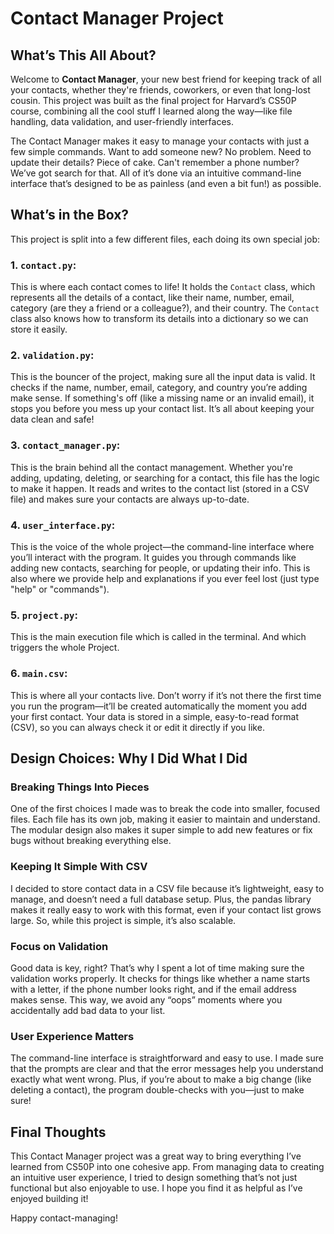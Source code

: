 
# Contact Manager Project

## What’s This All About?

Welcome to **Contact Manager**, your new best friend for keeping track of all your contacts, whether they're friends, coworkers, or even that long-lost cousin. This project was built as the final project for Harvard’s CS50P course, combining all the cool stuff I learned along the way—like file handling, data validation, and user-friendly interfaces. 

The Contact Manager makes it easy to manage your contacts with just a few simple commands. Want to add someone new? No problem. Need to update their details? Piece of cake. Can't remember a phone number? We’ve got search for that. All of it’s done via an intuitive command-line interface that’s designed to be as painless (and even a bit fun!) as possible.

## What’s in the Box?

This project is split into a few different files, each doing its own special job:

### 1. **`contact.py`**:
This is where each contact comes to life! It holds the `Contact` class, which represents all the details of a contact, like their name, number, email, category (are they a friend or a colleague?), and their country. The `Contact` class also knows how to transform its details into a dictionary so we can store it easily.

### 2. **`validation.py`**:
This is the bouncer of the project, making sure all the input data is valid. It checks if the name, number, email, category, and country you’re adding make sense. If something's off (like a missing name or an invalid email), it stops you before you mess up your contact list. It’s all about keeping your data clean and safe!

### 3. **`contact_manager.py`**:
This is the brain behind all the contact management. Whether you're adding, updating, deleting, or searching for a contact, this file has the logic to make it happen. It reads and writes to the contact list (stored in a CSV file) and makes sure your contacts are always up-to-date.

### 4. **`user_interface.py`**:
This is the voice of the whole project—the command-line interface where you’ll interact with the program. It guides you through commands like adding new contacts, searching for people, or updating their info. This is also where we provide help and explanations if you ever feel lost (just type "help" or "commands").

### 5. **`project.py`**:
This is the main execution file which is called in the terminal. And which triggers the whole Project.

### 6. **`main.csv`**:
This is where all your contacts live. Don’t worry if it’s not there the first time you run the program—it’ll be created automatically the moment you add your first contact. Your data is stored in a simple, easy-to-read format (CSV), so you can always check it or edit it directly if you like.

## Design Choices: Why I Did What I Did

### Breaking Things Into Pieces
One of the first choices I made was to break the code into smaller, focused files. Each file has its own job, making it easier to maintain and understand. The modular design also makes it super simple to add new features or fix bugs without breaking everything else.

### Keeping It Simple With CSV
I decided to store contact data in a CSV file because it’s lightweight, easy to manage, and doesn’t need a full database setup. Plus, the pandas library makes it really easy to work with this format, even if your contact list grows large. So, while this project is simple, it’s also scalable.

### Focus on Validation
Good data is key, right? That’s why I spent a lot of time making sure the validation works properly. It checks for things like whether a name starts with a letter, if the phone number looks right, and if the email address makes sense. This way, we avoid any “oops” moments where you accidentally add bad data to your list.

### User Experience Matters
The command-line interface is straightforward and easy to use. I made sure that the prompts are clear and that the error messages help you understand exactly what went wrong. Plus, if you’re about to make a big change (like deleting a contact), the program double-checks with you—just to make sure!

## Final Thoughts

This Contact Manager project was a great way to bring everything I’ve learned from CS50P into one cohesive app. From managing data to creating an intuitive user experience, I tried to design something that’s not just functional but also enjoyable to use. I hope you find it as helpful as I’ve enjoyed building it!

Happy contact-managing!

